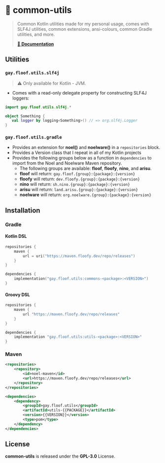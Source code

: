 # 🤹 common-utils
> Common Kotlin utilities made for my personal usage, comes with SLF4J utilities, common extensions, ansi-colours, common Gradle utilities, and more.
>
> [📜 **Documentation**](https://commons.floof.gay)

## Utilities
### `gay.floof.utils.slf4j`
> :warning: Only available for Kotlin - JVM.

- Comes with a read-only delegate property for constructing SLF4J loggers:

```kt
import gay.floof.utils.slf4j.*

object Something {
   val logger by logging<Something>() // => org.slf4j.Logger
}
```

### `gay.floof.utils.gradle`
- Provides an extension for **noel()** and **noelware()** in a `repositories` block.
- Provides a Version class that I repeat in all of my Kotlin projects
- Provides the following groups below as a function in `dependencies` to import from the Noel and Noelware Maven repository.
   - The following groups are available: **floof**, **floofy**, **nino**, and **arisu**.
   - **floof** will return: `gay.floof.{group}:{package}:{version}`
   - **floofy** will return: `dev.floofy.{group}:{package}:{version}`
   - **nino** will return: `sh.nino.{group}:{package}:{version}`
   - **arisu** will return: `land.arisu.{group}:{package}:{version}`
   - **noelware** will return: `org.noelware.{group}:{package}:{version}`

## Installation
### Gradle
#### Kotlin DSL
```kotlin
repositories {
    maven {
        url = uri("https://maven.floofy.dev/repo/releases")
    }
}

dependencies {
    implementation("gay.floof.utils:commons-<package>:<VERSION>")
}
```

#### Groovy DSL
```groovy
repositories {
    maven {
        url "https://maven.floofy.dev/repo/releases"
    }
}

dependencies {
    implementation "gay.floof.utils:utils-<package>:<VERSION>"
}
```

### Maven
```xml
<repositories>
    <repository>
        <id>noel-maven</id>
        <url>https://maven.floofy.dev/repo/releases</url>
    </repository>
</repositories>
```

```xml
<dependencies>
    <dependency>
        <groupId>gay.floof.utils</groupId>
        <artifactId>utils-{{PACKAGE}}</artifactId>
        <version>{{VERSION}}</version>
        <type>pom</type>
    </dependency>
</dependencies>
```

## License
**common-utils** is released under the **GPL-3.0** License.
